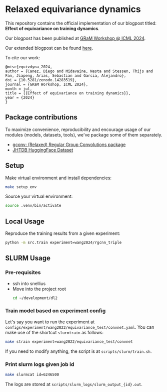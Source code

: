 # Relaxed equivariance dynamics

This repository contains the official implementation of our blogpost titled: **Effect of equivariance on training dynamics**.

Our blogpost has been published at [GRaM Workshop @ ICML 2024](https://gram-blogposts.github.io/blog/2024/relaxed-equivariance/).

Our extended blogpost can be found [here](blogpost.md).

To cite our work:

```
@misc{equivdyna_2024,
author = {Canez, Diego and Midavaine, Nesta and Stessen, Thijs and Fan, Jiapeng, Arias, Sebastian and Garcia, Alejandro},
doi = {10.5281/zenodo.14283519},
journal = {GRaM Workshop, ICML 2024},
month = jul,
title = {{Effect of equivariance on training dynamics}},
year = {2024}
}
```

## Package contributions

To maximize convenience, reproducibility and encourage usage of our modules (models, datasets, tools), we've package some of them separately.


- [gconv: (Relaxed) Regular Group Convolutions package](https://github.com/dgcnz/gconv)
- [JHTDB HuggingFace Dataset](https://huggingface.co/datasets/dl2-g32/jhtdb)

## Setup 

Make virtual environment and install dependencies:
```sh
make setup_env
```

Source your virtual environment:
```sh
source .venv/bin/activate
```

## Local Usage

Reproduce the training results from a given experiment:

```sh
python -m src.train experiment=wang2024/rgcnn_triple
```

## SLURM Usage

### Pre-requisites
- ssh into snellius
- Move into the project root
    ```sh
    cd ~/development/dl2
    ```

### Train model based on experiment config

Let's say you want to run the experiment at `configs/experiment/wang2022/equivariance_test/convnet.yaml`. You can make use of the shortcut `slurmtrain` as follows:

```sh
make strain experiment=wang2022/equivariance_test/convnet
```

If you need to modify anything, the script is at `scripts/slurm/train.sh`.

### Print slurm logs given job id

```sh
make slurmcat id=6246500
```

The logs are stored at `scripts/slurm_logs/slurm_output_{id}.out`.

